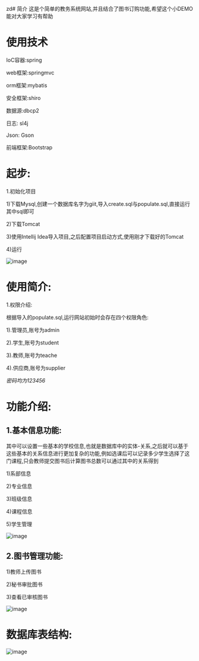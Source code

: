zd# 简介
这是个简单的教务系统网站,并且结合了图书订购功能,希望这个小DEMO能对大家学习有帮助

# 使用技术 

IoC容器:spring

web框架:springmvc

orm框架:mybatis

安全框架:shiro

数据源:dbcp2

日志: sl4j

Json: Gson

前端框架:Bootstrap

# 起步:

1.初始化项目

1)下载Mysql,创建一个数据库名字为giit,导入create.sql与populate.sql,直接运行其中sql即可

2)下载Tomcat

3)使用Intellij Idea导入项目,之后配置项目启动方式,使用刚才下载好的Tomcat
  
4)运行

![image](https://pic4.zhimg.com/v2-87231f2eb533cdab3d3e04c7a89457af_b.png)

# 使用简介:

1.权限介绍:

根据导入的populate.sql,运行网站初始时会存在四个权限角色:

1).管理员,账号为admin

2).学生,账号为student

3).教师,账号为teache

4).供应商,账号为supplier

*密码均为123456*

# 功能介绍:
##  1.基本信息功能:
其中可以设置一些基本的学校信息,也就是数据库中的实体-关系,之后就可以基于这些基本的关系信息进行更加复杂的功能,例如选课后可以记录多少学生选择了这门课程,只会教师提交图书后计算图书总数可以通过其中的关系得到

1)系部信息

2)专业信息

3)班级信息

4)课程信息

5)学生管理

![image](https://pic1.zhimg.com/v2-44688d7a989ae25d9db6767a50a208f8_b.png)


## 2.图书管理功能:
1)教师上传图书

2)秘书审批图书

3)查看已审核图书

![image](https://pic3.zhimg.com/v2-3ff2f0da17e8609f85da3b61671cf0de_b.png)

# 数据库表结构:
![image](http://7xi78h.com1.z0.glb.clouddn.com/db.png)

